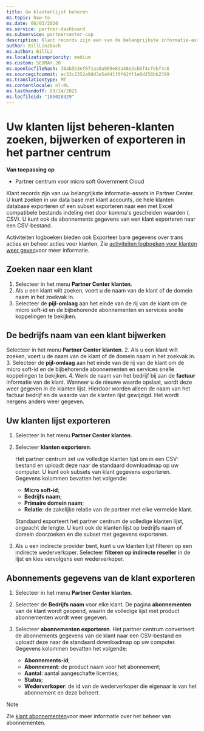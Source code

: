 ```yaml
---
title: Uw klantenlijst beheren
ms.topic: how-to
ms.date: 06/03/2020
ms.service: partner-dashboard
ms.subservice: partnercenter-csp
description: Klant records zijn een van de belangrijkste informatie-assets. Meer informatie over het weer geven, zoeken, bijwerken & en exporteren van gegevens in de klanten lijst van uw partner centrum.
author: BillLinzbach
ms.author: BillLi
ms.localizationpriority: medium
ms.custom: SEOMAY.20
ms.openlocfilehash: 38ab5b3ef871aa8a969e8da48e2cb6f4cfebf4c6
ms.sourcegitcommit: ec33c2352a9dd3e5a941f0f42ff1e8d256bb2399
ms.translationtype: MT
ms.contentlocale: nl-NL
ms.lasthandoff: 03/24/2021
ms.locfileid: "105028329"
---
```

# <a name="manage-your-customer-list---search-update-or-export-customers-in-partner-center"></a>Uw klanten lijst beheren-klanten zoeken, bijwerken of exporteren in het partner centrum

**Van toepassing op**

- Partner centrum voor micro soft Government Cloud

Klant records zijn van uw belangrijkste informatie-assets in Partner Center. U kunt zoeken in uw data base met klant accounts, de hele klanten database exporteren of een subset exporteren naar een met Excel compatibele bestands indeling met door komma's gescheiden waarden (. CSV). U kunt ook de abonnements gegevens van een klant exporteren naar een CSV-bestand.

Activiteiten logboeken bieden ook Exporteer bare gegevens over trans acties en beheer acties voor klanten. Zie [activiteiten logboeken voor klanten weer geven](activity-logs.md)voor meer informatie.

## <a name="search-for-a-customer"></a>Zoeken naar een klant

1. Selecteer in het menu **Partner Center** **klanten**.
2. Als u een klant wilt zoeken, voert u de naam van de klant of de domein naam in het zoekvak in.
3. Selecteer de **pijl-omlaag** aan het einde van de rij van de klant om de micro soft-id en de bijbehorende abonnementen en services snelle koppelingen te bekijken.

## <a name="update-a-customers-company-name"></a>De bedrijfs naam van een klant bijwerken

Selecteer in het menu **Partner Center** **klanten**.
2. Als u een klant wilt zoeken, voert u de naam van de klant of de domein naam in het zoekvak in.
3. Selecteer de **pijl-omlaag** aan het einde van de rij van de klant om de micro soft-id en de bijbehorende abonnementen en services snelle koppelingen te bekijken.
4. Werk de naam van het bedrijf bij aan de **factuur** informatie van de klant. Wanneer u de nieuwe waarde opslaat, wordt deze weer gegeven in de klanten lijst. Hierdoor worden alleen de naam van het factuur bedrijf en de waarde van de klanten lijst gewijzigd. Het wordt nergens anders weer gegeven.

## <a name="export-your-customer-list"></a>Uw klanten lijst exporteren

1. Selecteer in het menu **Partner Center** **klanten**.
2. Selecteer **klanten exporteren**.

   Het partner centrum zet uw volledige klanten lijst om in een CSV-bestand en uploadt deze naar de standaard downloadmap op uw computer. U kunt ook subsets van klant gegevens exporteren. Gegevens kolommen bevatten het volgende:

   - **Micro soft-id**;
   - **Bedrijfs naam**;
   - **Primaire domein naam**;
   - **Relatie**: de zakelijke relatie van de partner met elke vermelde klant.

    Standaard exporteert het partner centrum de volledige klanten lijst, ongeacht de lengte. U kunt ook de klanten lijst op bedrijfs naam of domein doorzoeken en die subset met gegevens exporteren.

3. Als u een indirecte provider bent, kunt u uw klanten lijst filteren op een indirecte wederverkoper. Selecteer **filteren op indirecte reseller** in de lijst en kies vervolgens een wederverkoper.


## <a name="export-customer-subscription-information"></a>Abonnements gegevens van de klant exporteren

1. Selecteer in het menu **Partner Center** **klanten**.

2. Selecteer de **Bedrijfs naam** voor elke klant. De pagina **abonnementen** van de klant wordt geopend, waarin de volledige lijst met product abonnementen wordt weer gegeven.

3. Selecteer **abonnementen exporteren**. Het partner centrum converteert de abonnements gegevens van de klant naar een CSV-bestand en uploadt deze naar de standaard downloadmap op uw computer. Gegevens kolommen bevatten het volgende:
   - **Abonnements-id**;
   - **Abonnement**: de product naam voor het abonnement;
   - **Aantal**: aantal aangeschafte licenties;
   - **Status**;
   - **Wederverkoper**: de id van de wederverkoper die eigenaar is van het abonnement en deze beheert.

> [!NOTE]  
> Zie [klant abonnementen](customer-subscriptions.md)voor meer informatie over het beheer van abonnementen.
